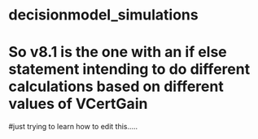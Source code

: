 # decisionmodel_simulations
# So v8.1 is the one with an if else statement intending to do different calculations based on different values of VCertGain

#just trying to learn how to edit this.....
